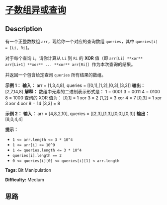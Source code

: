 # [子数组异或查询][title]

## Description

有一个正整数数组 `arr`，现给你一个对应的查询数组 `queries`，其中 `queries[i] = [Li, Ri]`。

对于每个查询 `i`，请你计算从 `Li` 到 `Ri` 的  **XOR**  值（即 `arr[Li] **xor** arr[Li+1]
**xor** ... **xor** arr[Ri]`）作为本次查询的结果。

并返回一个包含给定查询 `queries` 所有结果的数组。



**示例 1：**
            **输入：** arr = [1,3,4,8], queries = [[0,1],[1,2],[0,3],[3,3]]    **输出：** [2,7,14,8]     **解释：**    数组中元素的二进制表示形式是：    1 = 0001     3 = 0011     4 = 0100     8 = 1000     查询的 XOR 值为：    [0,1] = 1 xor 3 = 2     [1,2] = 3 xor 4 = 7     [0,3] = 1 xor 3 xor 4 xor 8 = 14     [3,3] = 8    

**示例 2：**
            **输入：** arr = [4,8,2,10], queries = [[2,3],[1,3],[0,0],[0,3]]    **输出：** [8,0,4,4]    



**提示：**

  * `1 <= arr.length <= 3 * 10^4`
  * `1 <= arr[i] <= 10^9`
  * `1 <= queries.length <= 3 * 10^4`
  * `queries[i].length == 2`
  * `0 <= queries[i][0] <= queries[i][1] < arr.length`


**Tags:** Bit Manipulation

**Difficulty:** Medium

## 思路

[title]: https://leetcode-cn.com/problems/xor-queries-of-a-subarray
